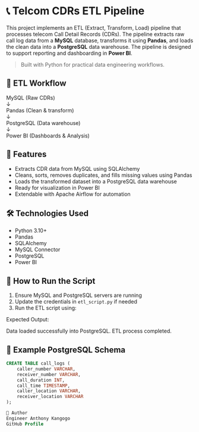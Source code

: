 
# 📞 Telcom CDRs ETL Pipeline

This project implements an ETL (Extract, Transform, Load) pipeline that processes telecom Call Detail Records (CDRs). The pipeline extracts raw call log data from a **MySQL** database, transforms it using **Pandas**, and loads the clean data into a **PostgreSQL** data warehouse. The pipeline is designed to support reporting and dashboarding in **Power BI**.

> Built with Python for practical data engineering workflows.

## 🔄 ETL Workflow

MySQL (Raw CDRs)  
↓  
Pandas (Clean & transform)  
↓  
PostgreSQL (Data warehouse)  
↓  
Power BI (Dashboards & Analysis)

## 📌 Features

- Extracts CDR data from MySQL using SQLAlchemy
- Cleans, sorts, removes duplicates, and fills missing values using Pandas
- Loads the transformed dataset into a PostgreSQL data warehouse
- Ready for visualization in Power BI
- Extendable with Apache Airflow for automation

## 🛠️ Technologies Used

- Python 3.10+
- Pandas
- SQLAlchemy
- MySQL Connector
- PostgreSQL
- Power BI


## 🚀 How to Run the Script

1. Ensure MySQL and PostgreSQL servers are running
2. Update the credentials in `etl_script.py` if needed
3. Run the ETL script using:


Expected Output:

Data loaded successfully into PostgreSQL.
ETL process completed.

## 🧱 Example PostgreSQL Schema

```sql
CREATE TABLE call_logs (
    caller_number VARCHAR,
    receiver_number VARCHAR,
    call_duration INT,
    call_time TIMESTAMP,
    caller_location VARCHAR,
    receiver_location VARCHAR
);

👤 Author
Engineer Anthony Kangogo
GitHub Profile

